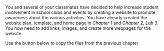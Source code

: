 <!--manual-->
You and several of your classmates have decided to help increase student involvement in school clubs and events by creating a website to promote awareness about the various activities. You have already created the website plan, template, and home page in *Chapter 1* and *Chapter 2*, *Lab 3*. You now need to add links, images, and create more webpages for the website. 

<p>Use the button below to copy the files from the previous chapter</p>
<!--
{
    "CopyExercise": {
        "name": "Chapter 2 EX03",
        "copyTarget": "/chapter2/ex03/student/*",
        "pasteTarget": "./"
    }
}
-->